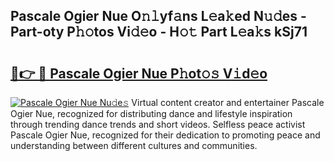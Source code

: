 ## Pascale Ogier Nue O𝚗𝚕yf𝚊ns L𝚎a𝚔ed N𝚞𝚍es - Part-oty P𝚑𝚘tos Vi𝚍𝚎o - H𝚘𝚝 Part L𝚎a𝚔s kSj71

# <h2><a href="http://kf3i8w.oniu.top/?m=Pascale+Ogier+Nue">🔗👉 🔴 Pascale Ogier Nue P𝚑ot𝚘𝚜 V𝚒d𝚎o</a></h2>

[![Pascale Ogier Nue Nu𝚍e𝚜](https://i.imgur.com/0qMVB7G.gif)](http://kf3i8w.oniu.top/?m=Pascale+Ogier+Nue)
Virtual content creator and entertainer Pascale Ogier Nue, recognized for distributing dance and lifestyle inspiration through trending dance trends and short videos. Selfless peace activist Pascale Ogier Nue, recognized for their dedication to promoting peace and understanding between different cultures and communities.  
